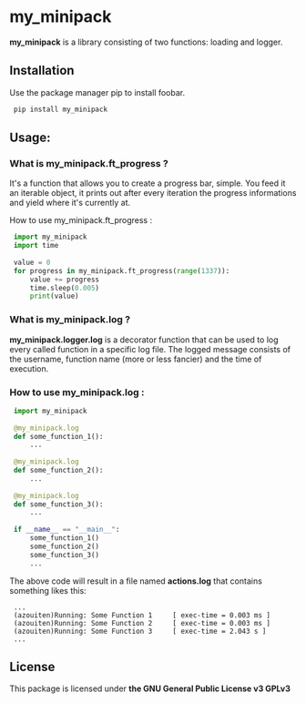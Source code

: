 # **my_minipack**

**my_minipack** is a library consisting of two functions: loading and logger.

## Installation

Use the package manager pip to install foobar.

``` py
 pip install my_minipack
```

## Usage:

### What is **my_minipack.ft_progress** ?

It's a function that allows you to create a progress bar, simple. You feed it an iterable object, it prints out after every iteration the progress informations and yield where it's currently at.

How to use my_minipack.ft_progress :

```py
 import my_minipack
 import time
 
 value = 0
 for progress in my_minipack.ft_progress(range(1337)):
     value += progress
     time.sleep(0.005)
     print(value)
```

### What is **my_minipack.log** ?

**my_minipack.logger.log** is a decorator function that can be used to log every called function in a specific log file. The logged message consists of the username, function name (more or less fancier) and the time of execution.

### How to use **my_minipack.log** :

```py
 import my_minipack
 
 @my_minipack.log
 def some_function_1():
     ...
 
 @my_minipack.log
 def some_function_2():
     ...
 
 @my_minipack.log
 def some_function_3():
     ...
 
 if __name__ == "__main__":
     some_function_1()
     some_function_2()
     some_function_3()
     ...
```
The above code will result in a file named **actions.log** that contains something likes this:
```
 ...
 (azouiten)Running: Some Function 1     [ exec-time = 0.003 ms ]
 (azouiten)Running: Some Function 2     [ exec-time = 0.003 ms ]
 (azouiten)Running: Some Function 3     [ exec-time = 2.043 s ]
 ...
```
## License
This package is licensed under **the GNU General Public License v3 GPLv3**